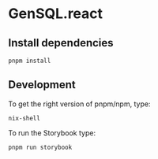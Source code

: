 # GenSQL.react

## Install dependencies

```shell
pnpm install 
```

## Development

To get the right version of pnpm/npm, type:

```shell 
nix-shell
```

To run the Storybook type:

```shell
pnpm run storybook
```
